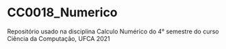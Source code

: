# CC0018_Numerico
Repositório usado na disciplina Calculo Numérico do 4° semestre do curso Ciência da Computação, UFCA 2021
